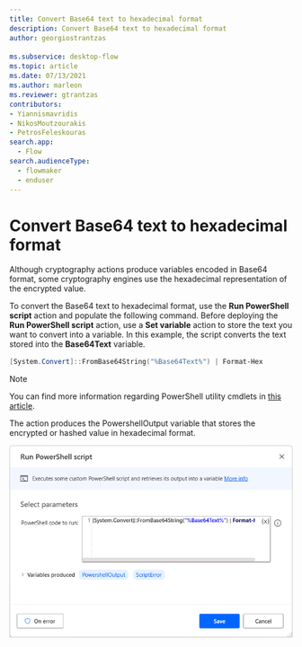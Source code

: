 ```yaml
---
title: Convert Base64 text to hexadecimal format
description: Convert Base64 text to hexadecimal format
author: georgiostrantzas

ms.subservice: desktop-flow
ms.topic: article
ms.date: 07/13/2021
ms.author: marleon
ms.reviewer: gtrantzas
contributors:
- Yiannismavridis
- NikosMoutzourakis
- PetrosFeleskouras
search.app: 
  - Flow
search.audienceType: 
  - flowmaker
  - enduser
---
```


# Convert Base64 text to hexadecimal format

Although cryptography actions produce variables encoded in Base64 format, some cryptography engines use the hexadecimal representation of the encrypted value.

To convert the Base64 text to hexadecimal format, use the **Run PowerShell script** action and populate the following command. Before deploying the **Run PowerShell script** action, use a **Set variable** action to store the text you want to convert into a variable. In this example, the script converts the text stored into the **Base64Text** variable.

``` PowerShell
[System.Convert]::FromBase64String("%Base64Text%") | Format-Hex
```

> [!NOTE]
> You can find more information regarding PowerShell utility cmdlets in [this article](/powershell/module/microsoft.powershell.utility).

The action produces the PowershellOutput variable that stores the encrypted or hashed value in hexadecimal format.

![Screenshot of the Run PowerShell script action.](media/convert-base64-hexadecimal-format/run-powershell-script-action.png)